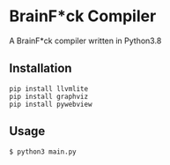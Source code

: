 # BrainF*ck Compiler
A BrainF*ck compiler written in Python3.8
## Installation
```
pip install llvmlite
pip install graphviz
pip install pywebview
```


## Usage
```
$ python3 main.py 
```

